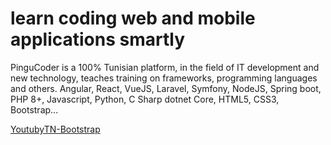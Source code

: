 <div>
<h1> learn coding
web and mobile applications smartly </h1>
<p>PinguCoder is a 100% Tunisian platform, in the field of IT development and new technology, teaches training on frameworks, programming languages ​​and others. Angular, React, VueJS, Laravel, Symfony, NodeJS, Spring boot, PHP 8+, Javascript, Python, C Sharp dotnet Core, HTML5, CSS3, Bootstrap...</p>

<div>
<a href="https://samarayadi.github.io/YoutubyTNBoot.github.io/">YoutubyTN-Bootstrap</a>

</div>
</div> 
